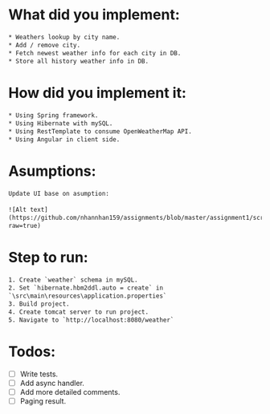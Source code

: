 # What did you implement:

	* Weathers lookup by city name.
	* Add / remove city.
	* Fetch newest weather info for each city in DB.
	* Store all history weather info in DB.

# How did you implement it:

	* Using Spring framework.
	* Using Hibernate with mySQL.
	* Using RestTemplate to consume OpenWeatherMap API.
	* Using Angular in client side.

# Asumptions:

	Update UI base on asumption: 
	
	![Alt text](https://github.com/nhannhan159/assignments/blob/master/assignment1/screenshot.PNG?raw=true)

# Step to run:

	1. Create `weather` schema in mySQL.
	2. Set `hibernate.hbm2ddl.auto = create` in `\src\main\resources\application.properties`
	3. Build project.
	4. Create tomcat server to run project.
	5. Navigate to `http://localhost:8080/weather`

# Todos:

 - [ ] Write tests.
 - [ ] Add async handler.
 - [ ] Add more detailed comments.
 - [ ] Paging result.
